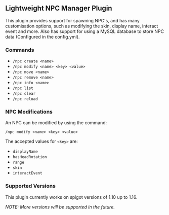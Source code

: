 ## Lightweight NPC Manager Plugin

This plugin provides support for spawning NPC's, and has many customisation options, such as modifying the skin, display name, interact event and more. Also has support for using a MySQL database to store NPC data (Configured in the config.yml).

### Commands

 * `/npc create <name>`
 * `/npc modify <name> <key> <value>`
 * `/npc move <name>`
 * `/npc remove <name>`
 * `/npc info <name>`
 * `/npc list`
 * `/npc clear`
 * `/npc reload`

### NPC Modifications
An NPC can be modified by using the command:

`/npc modify <name> <key> <value>`

The accepted values for `<key>` are:

* `displayName`
* `hasHeadRotation`
* `range`
* `skin`
* `interactEvent`

### Supported Versions
This plugin currently works on spigot versions of 1.10 up to 1.16.

<i>NOTE: More versions will be supported in the future.</i>